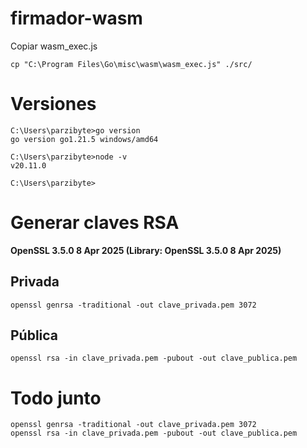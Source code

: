 # firmador-wasm
Copiar wasm_exec.js

```
cp "C:\Program Files\Go\misc\wasm\wasm_exec.js" ./src/
```

# Versiones

```
C:\Users\parzibyte>go version
go version go1.21.5 windows/amd64

C:\Users\parzibyte>node -v
v20.11.0

C:\Users\parzibyte>
```

# Generar claves RSA

**OpenSSL 3.5.0 8 Apr 2025 (Library: OpenSSL 3.5.0 8 Apr 2025)**

## Privada

`openssl genrsa -traditional -out clave_privada.pem 3072`

## Pública

`openssl rsa -in clave_privada.pem -pubout -out clave_publica.pem`

# Todo junto

```
openssl genrsa -traditional -out clave_privada.pem 3072
openssl rsa -in clave_privada.pem -pubout -out clave_publica.pem
```
